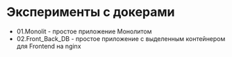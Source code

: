 # Эксперименты с докерами

- 01.Monolit - простое приложение Монолитом
- 02.Front_Back_DB - простое приложение с выделенным контейнером для Frontend на nginx
